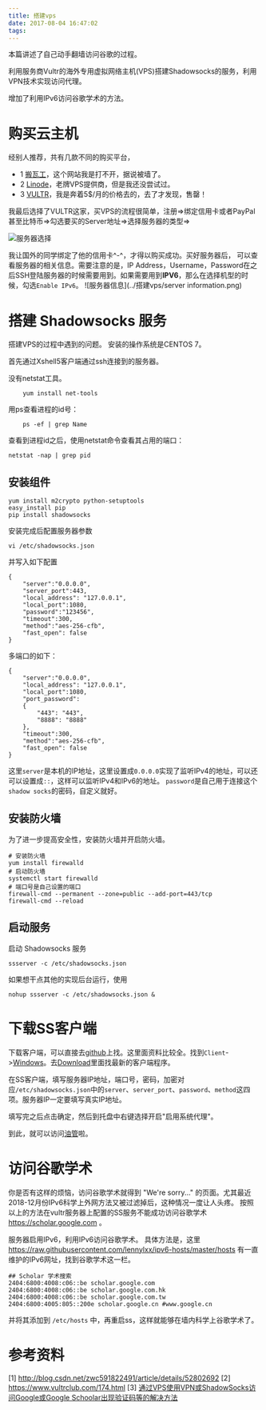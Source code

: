 ```yaml
---
title: 搭建vps
date: 2017-08-04 16:47:02
tags:
---
```


本篇讲述了自己动手翻墙访问谷歌的过程。

利用服务商Vultr的海外专用虚拟网络主机(VPS)搭建Shadowsocks的服务，利用VPN技术实现访问代理。

增加了利用IPv6访问谷歌学术的方法。

<!-- more -->

# 购买云主机

经别人推荐，共有几款不同的购买平台，
+ 1 [搬瓦工](https://bandwagonhost.com/)，这个网站我是打不开，据说被墙了。
+ 2 [Linode](https://www.linode.com/)，老牌VPS提供商，但是我还没尝试过。
+ 3 [VULTR](https://www.vultr.com/)，我是奔着5$/月的价格去的，去了才发现，售罄！

我最后选择了VULTR这家，买VPS的流程很简单，注册=>绑定信用卡或者PayPal甚至比特币=>勾选要买的Server地址=>选择服务器的类型=>

![服务器选择](../搭建vps/location.png)


我让国外的同学绑定了他的信用卡^-^，才得以购买成功。买好服务器后， 可以查看服务器的相关信息。需要注意的是，IP Address，Username，Password在之后SSH登陆服务器的时候需要用到。如果需要用到**IPV6**，那么在选择机型的时候，勾选`Enable IPv6`。
![服务器信息](../搭建vps/server information.png)

# 搭建 Shadowsocks 服务

搭建VPS的过程中遇到的问题。
安装的操作系统是CENTOS 7。

首先通过Xshell5客户端通过ssh连接到的服务器。

没有netstat工具。
```
	yum install net-tools
```

用ps查看进程的id号：
```
	ps -ef | grep Name 
```
查看到进程id之后，使用netstat命令查看其占用的端口：

```
netstat -nap | grep pid  
```

## 安装组件

```
yum install m2crypto python-setuptools 
easy_install pip 
pip install shadowsocks
```

安装完成后配置服务器参数
```
vi /etc/shadowsocks.json
```
并写入如下配置
```
{
    "server":"0.0.0.0", 
    "server_port":443, 
    "local_address": "127.0.0.1", 
    "local_port":1080, 
    "password":"123456", 
    "timeout":300, 
    "method":"aes-256-cfb", 
    "fast_open": false 
}
```
多端口的如下：
```
{ 
    "server":"0.0.0.0", 
    "local_address": "127.0.0.1", 
    "local_port":1080, 
    "port_password": 
    { 
        "443": "443", 
        "8888": "8888" 
    }, 
    "timeout":300, 
    "method":"aes-256-cfb", 
    "fast_open": false 
}
```

这里`server`是本机的IP地址，这里设置成`0.0.0.0`实现了监听IPv4的地址，可以还可以设置成`::`，这样可以监听IPv4和IPv6的地址。
`password`是自己用于连接这个`shadow socks`的密码，自定义就好。

## 安装防火墙
为了进一步提高安全性，安装防火墙并开启防火墙。

```
# 安装防火墙 
yum install firewalld 
# 启动防火墙 
systemctl start firewalld
# 端口号是自己设置的端口 
firewall-cmd --permanent --zone=public --add-port=443/tcp 
firewall-cmd --reload
```

## 启动服务

启动 Shadowsocks 服务
```
ssserver -c /etc/shadowsocks.json
```

如果想干点其他的实现后台运行，使用
```
nohup ssserver -c /etc/shadowsocks.json &
```

# 下载SS客户端

下载客户端，可以直接去[github](https://github.com/ziggear/shadowsocks)上找。这里面资料比较全。找到`Client`->[Windows](https://github.com/shadowsocks/shadowsocks-windows)。去[Download](https://github.com/shadowsocks/shadowsocks-windows/releases)里面找最新的客户端程序。

在SS客户端，填写服务器IP地址，端口号，密码，加密对应`/etc/shadowsocks.json`中的`server`、`server_port`、`password`、`method`这四项。服务器IP一定要填写真实IP地址。

填写完之后点击确定，然后到托盘中右键选择开启"启用系统代理"。

到此，就可以访问[油管](www.youtube.com)啦。

# 访问谷歌学术

你是否有这样的烦恼，访问谷歌学术就得到 "We're sorry..." 的页面。尤其最近2018-12月份IPv6科学上外网方法又被过滤掉后，这种情况一度让人头疼。
按照以上的方法在vultr服务器上配置的SS服务不能成功访问谷歌学术 <https://scholar.google.com> 。

服务器启用IPv6，利用IPv6访问谷歌学术。
具体方法是，这里<https://raw.githubusercontent.com/lennylxx/ipv6-hosts/master/hosts> 有一直维护的IPv6网址，找到谷歌学术这一栏。
```
## Scholar 学术搜索
2404:6800:4008:c06::be scholar.google.com
2404:6800:4008:c06::be scholar.google.com.hk
2404:6800:4008:c06::be scholar.google.com.tw
2404:6800:4005:805::200e scholar.google.cn #www.google.cn
```
并将其添加到 `/etc/hosts` 中，再重启ss，这样就能够在墙内科学上谷歌学术了。

# 参考资料

[1] http://blog.csdn.net/zwc591822491/article/details/52802692
[2] https://www.vultrclub.com/174.html
[3] [通过VPS使用VPN或ShadowSocks访问Google或Google Schoolar出现验证码等的解决方法](https://www.polarxiong.com/archives/%E9%80%9A%E8%BF%87VPS%E4%BD%BF%E7%94%A8VPN%E6%88%96ShadowSocks%E8%AE%BF%E9%97%AEGoogle%E6%88%96Google-Schoolar%E5%87%BA%E7%8E%B0%E9%AA%8C%E8%AF%81%E7%A0%81%E7%AD%89%E7%9A%84%E8%A7%A3%E5%86%B3%E6%96%B9%E6%B3%95.html)